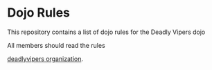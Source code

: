 Dojo Rules
==========

This repository contains a list of dojo rules for the Deadly Vipers dojo

All members should read the rules

[deadlyvipers organization]("https://github.com/deadlyvipers").